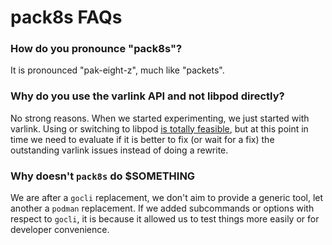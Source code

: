 # pack8s FAQs

### How do you pronounce "pack8s"?
It is pronounced "pak-eight-z", much like "packets".

### Why do you use the varlink API and not libpod directly?
No strong reasons. When we started experimenting, we just started with varlink.
Using or switching to libpod [is totally feasible](https://github.com/fromanirh/pack8s/issues/14), but at this point
in time we need to evaluate if it is better to fix (or wait for a fix) the outstanding varlink issues instead of doing a rewrite.

### Why doesn't `pack8s` do $SOMETHING
We are after a `gocli` replacement, we don't aim to provide a generic tool, let another a `podman` replacement.
If we added subcommands or options with respect to `gocli`, it is because it allowed us to test things more easily or for
developer convenience.

